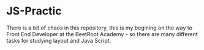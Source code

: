 # JS-Practic
There is a bit of chaos in this repository, this is my begining on the way to  Front End Developer at the BeetRoot Academy - so there are many different tasks for studying layout and Java Script. 
